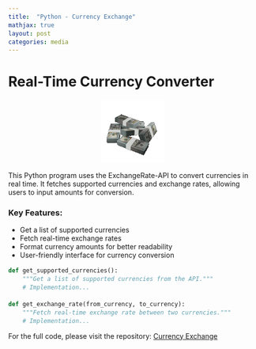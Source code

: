 ```yaml
---
title:  "Python - Currency Exchange"
mathjax: true
layout: post
categories: media
---
```


# Real-Time Currency Converter

<div align="center"">
    <img src="https://github.com/6cox9/6cox9.github.io/blob/358e3486bfb17da8c70b762357eec55f56ffe4ff/assets/spinning-money-transparent.gif"> </div>

This Python program uses the ExchangeRate-API to convert currencies in real time. It fetches supported currencies and exchange rates, allowing users to input amounts for conversion.

### Key Features:
- Get a list of supported currencies
- Fetch real-time exchange rates
- Format currency amounts for better readability
- User-friendly interface for currency conversion

```python
def get_supported_currencies():
    """Get a list of supported currencies from the API."""
    # Implementation...

def get_exchange_rate(from_currency, to_currency):
    """Fetch real-time exchange rate between two currencies."""
    # Implementation...
```

For the full code, please visit the repository:
<a href="https://github.com/6cox9/Python-CurrencyConvertor/" target="_blank">Currency Exchange</a>
